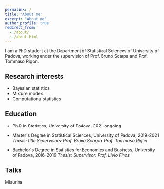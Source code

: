 ```yaml
---
permalink: /
title: "About me"
excerpt: "About me"
author_profile: true
redirect_from: 
  - /about/
  - /about.html
---
```


I am a PhD student at the Department of Statistical Sciences of University of Padova, working under the supervision of Prof. Bruno Scarpa and Prof. Tommaso Rigon.

Research interests
----
* Bayesian statistics
* Mixture models
* Computational statistics

Education
----
* Ph.D in Statistics, University of Padova, 2021-ongoing

* Master's Degree in Statistical Sciences, University of Padova, 2019-2021
  *Thesis: title*
  *Supervisors: Prof. Bruno Scarpa, Prof. Tommaso Rigon*
  
* Bachelor's Degree in Statistics for Economics and Business, University of Padova, 2016-2019
  *Thesis:*
  *Supervisor: Prof. Livio Finos*

Talks
----
Misurina


